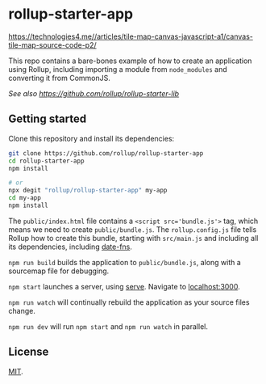 # rollup-starter-app

https://technologies4.me//articles/tile-map-canvas-javascript-a1/canvas-tile-map-source-code-p2/

This repo contains a bare-bones example of how to create an application using Rollup, including importing a module from `node_modules` and converting it from CommonJS.

_See also https://github.com/rollup/rollup-starter-lib_

## Getting started

Clone this repository and install its dependencies:

```bash
git clone https://github.com/rollup/rollup-starter-app
cd rollup-starter-app
npm install

# or
npx degit "rollup/rollup-starter-app" my-app
cd my-app
npm install
```

The `public/index.html` file contains a `<script src='bundle.js'>` tag, which means we need to create `public/bundle.js`. The `rollup.config.js` file tells Rollup how to create this bundle, starting with `src/main.js` and including all its dependencies, including [date-fns](https://date-fns.org).

`npm run build` builds the application to `public/bundle.js`, along with a sourcemap file for debugging.

`npm start` launches a server, using [serve](https://github.com/zeit/serve). Navigate to [localhost:3000](http://localhost:3000).

`npm run watch` will continually rebuild the application as your source files change.

`npm run dev` will run `npm start` and `npm run watch` in parallel.

## License

[MIT](LICENSE).
